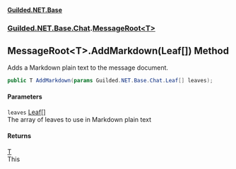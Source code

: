
#### [Guilded.NET.Base](Guilded_NET_Base 'Guilded_NET_Base')
### [Guilded.NET.Base.Chat](Guilded_NET_Base#Guilded_NET_Base_Chat 'Guilded.NET.Base.Chat').[MessageRoot&lt;T&gt;](MessageRoot_T_ 'Guilded.NET.Base.Chat.MessageRoot&lt;T&gt;')
## MessageRoot&lt;T&gt;.AddMarkdown(Leaf[]) Method
Adds a Markdown plain text to the message document.  
```csharp
public T AddMarkdown(params Guilded.NET.Base.Chat.Leaf[] leaves);
```

#### Parameters
<a name='Guilded_NET_Base_Chat_MessageRoot_T__AddMarkdown(Guilded_NET_Base_Chat_Leaf__)_leaves'></a>
`leaves` [Leaf](Leaf 'Guilded.NET.Base.Chat.Leaf')[[]](https://docs.microsoft.com/en-us/dotnet/api/System.Array 'System.Array')  
The array of leaves to use in Markdown plain text
  

#### Returns
[T](MessageRoot_T_#Guilded_NET_Base_Chat_MessageRoot_T__T 'Guilded.NET.Base.Chat.MessageRoot&lt;T&gt;.T')  
This
